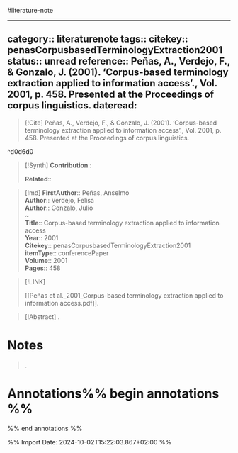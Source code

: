 #literature-note 

---
category:: literaturenote
tags:: 
citekey:: penasCorpusbasedTerminologyExtraction2001
status:: unread
reference:: Peñas, A., Verdejo, F., & Gonzalo, J. (2001). ‘Corpus-based terminology extraction applied to information access’., Vol. 2001, p. 458. Presented at the Proceedings of corpus linguistics.
dateread:
---

> [!Cite]
> Peñas, A., Verdejo, F., & Gonzalo, J. (2001). ‘Corpus-based terminology extraction applied to information access’., Vol. 2001, p. 458. Presented at the Proceedings of corpus linguistics.

^d0d6d0

>[!Synth]
>**Contribution**:: 
>
>**Related**:: 
>

>[!md]
> **FirstAuthor**:: Peñas, Anselmo  
> **Author**:: Verdejo, Felisa  
> **Author**:: Gonzalo, Julio  
~    
> **Title**:: Corpus-based terminology extraction applied to information access  
> **Year**:: 2001   
> **Citekey**:: penasCorpusbasedTerminologyExtraction2001  
> **itemType**:: conferencePaper  
> **Volume**:: 2001   
> **Pages**:: 458    

> [!LINK] 
>
> [[Peñas et al._2001_Corpus-based terminology extraction applied to information access.pdf]].

> [!Abstract]
>.
> 
# Notes
>.


# Annotations%% begin annotations %%


%% end annotations %%

%% Import Date: 2024-10-02T15:22:03.867+02:00 %%

